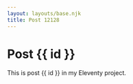 ```yaml
---
layout: layouts/base.njk
title: Post 12128
---
```


# Post {{ id }}

This is post {{ id }} in my Eleventy project.
